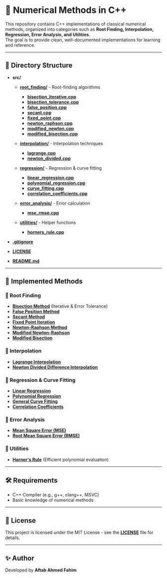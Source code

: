 # 📘 Numerical Methods in C++

This repository contains C++ implementations of classical numerical methods, organized into categories such as **Root Finding, Interpolation, Regression, Error Analysis, and Utilities**.  
The goal is to provide clean, well-documented implementations for learning and reference.

---

## 📂 Directory Structure

- **src/**
  - **[root_finding/](src/root_finding/)** - Root-finding algorithms
    - **[bisection_iterative.cpp](src/root_finding/bisection_iterative.cpp)**
    - **[bisection_tolerance.cpp](src/root_finding/bisection_tolerance.cpp)**
    - **[false_position.cpp](src/root_finding/false_position.cpp)**
    - **[secant.cpp](src/root_finding/secant.cpp)**
    - **[fixed_point.cpp](src/root_finding/fixed_point.cpp)**
    - **[newton_raphson.cpp](src/root_finding/newton_raphson.cpp)**
    - **[modified_newton.cpp](src/root_finding/modified_newton.cpp)**
    - **[modified_bisection.cpp](src/root_finding/modified_bisection.cpp)**
  
  - **[interpolation/](src/interpolation/)** - Interpolation techniques
    - **[lagrange.cpp](src/interpolation/lagrange.cpp)**
    - **[newton_divided.cpp](src/interpolation/newton_divided.cpp)**
  
  - **[regression/](src/regression/)** - Regression & curve fitting
    - **[linear_regression.cpp](src/regression/linear_regression.cpp)**
    - **[polynomial_regression.cpp](src/regression/polynomial_regression.cpp)**
    - **[curve_fitting.cpp](src/regression/curve_fitting.cpp)**
    - **[correlation_coefficients.cpp](src/regression/correlation_coefficients.cpp)**
  
  - **[error_analysis/](src/error_analysis/)** - Error calculation
    - **[mse_rmse.cpp](src/error_analysis/mse_rmse.cpp)**
  
  - **[utilities/](src/utilities/)** - Helper functions
    - **[horners_rule.cpp](src/utilities/horners_rule.cpp)**

- **[.gitignore](.gitignore)**
- **[LICENSE](LICENSE)**
- **[README.md](README.md)**

---

## 📌 Implemented Methods

### 🔹 Root Finding
- **[Bisection Method](src/root_finding/)** (Iterative & Error Tolerance)
- **[False Position Method](src/root_finding/false_position.cpp)**
- **[Secant Method](src/root_finding/secant.cpp)**
- **[Fixed Point Iteration](src/root_finding/fixed_point.cpp)**
- **[Newton-Raphson Method](src/root_finding/newton_raphson.cpp)**
- **[Modified Newton-Raphson](src/root_finding/modified_newton.cpp)**
- **[Modified Bisection](src/root_finding/modified_bisection.cpp)**

### 🔹 Interpolation
- **[Lagrange Interpolation](src/interpolation/lagrange.cpp)**
- **[Newton Divided Difference Interpolation](src/interpolation/newton_divided.cpp)**

### 🔹 Regression & Curve Fitting
- **[Linear Regression](src/regression/linear_regression.cpp)**
- **[Polynomial Regression](src/regression/polynomial_regression.cpp)**
- **[General Curve Fitting](src/regression/curve_fitting.cpp)**
- **[Correlation Coefficients](src/regression/correlation_coefficients.cpp)**

### 🔹 Error Analysis
- **[Mean Square Error (MSE)](src/error_analysis/mse_rmse.cpp)**
- **[Root Mean Square Error (RMSE)](src/error_analysis/mse_rmse.cpp)**

### 🔹 Utilities
- **[Horner's Rule](src/utilities/horners_rule.cpp)** (Efficient polynomial evaluation)

---

## 🛠 Requirements

- C++ Compiler (e.g., g++, clang++, MSVC)
- Basic knowledge of numerical methods

---

## 📜 License

This project is licensed under the MIT License - see the **[LICENSE](LICENSE)** file for details.

---

## ✨ Author

Developed by **Aftab Ahmed Fahim**

